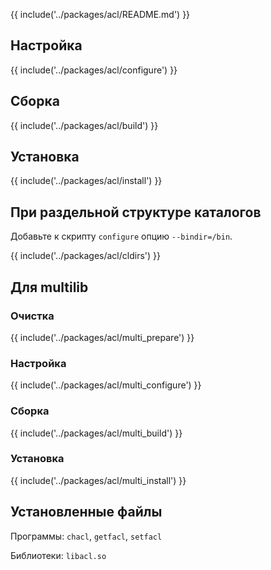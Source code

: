 {{ include('../packages/acl/README.md') }}

## Настройка

{{ include('../packages/acl/configure') }}

## Сборка

{{ include('../packages/acl/build') }}

## Установка

{{ include('../packages/acl/install') }}

## При раздельной структуре каталогов

Добавьте к скрипту `configure` опцию `--bindir=/bin`.

{{ include('../packages/acl/cldirs') }}

## Для multilib

### Очистка

{{ include('../packages/acl/multi_prepare') }}

### Настройка

{{ include('../packages/acl/multi_configure') }}

### Сборка

{{ include('../packages/acl/multi_build') }}

### Установка

{{ include('../packages/acl/multi_install') }}

## Установленные файлы

Программы: `chacl`, `getfacl`, `setfacl`

Библиотеки: `libacl.so`


